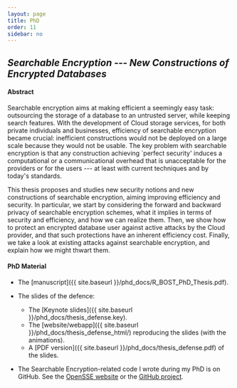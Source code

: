 ```yaml
---
layout: page
title: PhD
order: 11
sidebar: no
---
```


## *Searchable Encryption --- New Constructions of Encrypted Databases*

#### Abstract

Searchable encryption aims at making efficient a seemingly easy task: outsourcing the storage of a database to an untrusted server, while keeping search features. With the development of Cloud storage services, for both private individuals and businesses, efficiency of searchable encryption became crucial: inefficient constructions would not be deployed on a large scale because they would not be usable. The key problem with searchable encryption is that any construction achieving `perfect security' induces a computational or a communicational overhead that is unacceptable for the providers or for the users --- at least with current techniques and by today's standards.
   
This thesis proposes and studies new security notions and new constructions of searchable encryption, aiming improving efficiency and security. In particular, we start by considering the forward and backward privacy of searchable encryption schemes, what it implies in terms of security and efficiency, and how we can realize them. Then, we show how to protect an encrypted database user against active attacks by the Cloud provider, and that such protections have an inherent efficiency cost. Finally, we take a look at existing attacks against searchable encryption, and explain how we might thwart them.


####  PhD Material

* The [manuscript]({{ site.baseurl }}/phd_docs/R_BOST_PhD_Thesis.pdf).

* The slides of the defence:
    * The [Keynote slides]({{ site.baseurl }}/phd_docs/thesis_defense.key).
    * The [website/webapp]({{ site.baseurl }}/phd_docs/thesis_defense_html/) reproducing the slides (with the animations).
    * A [PDF version]({{ site.baseurl }}/phd_docs/thesis_defense.pdf) of the slides.
    
* The Searchable Encryption-related code I wrote during my PhD is on GitHub. See the [OpenSSE website](https://opensse.github.io) or the [GitHub project](https://github.com/OpenSSE).